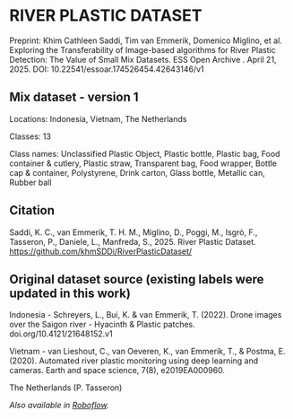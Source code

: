 # RIVER PLASTIC DATASET

Preprint: Khim Cathleen Saddi, Tim van Emmerik, Domenico Miglino, et al. Exploring the Transferability of Image-based algorithms for River Plastic Detection: The Value of Small Mix Datasets. ESS Open Archive . April 21, 2025.
DOI: 10.22541/essoar.174526454.42643146/v1

## Mix dataset - version 1

Locations: Indonesia, Vietnam, The Netherlands

Classes: 13

Class names: Unclassified Plastic Object, Plastic bottle, Plastic bag, Food container & cutlery, Plastic straw, Transparent bag, Food wrapper, Bottle cap & container, Polystyrene, Drink carton, Glass bottle, Metallic can, Rubber ball


## Citation

Saddi, K. C., van Emmerik, T. H. M., Miglino, D., Poggi, M., Isgrò, F., Tasseron, P., Daniele, L., Manfreda, S., 2025. River Plastic Dataset. https://github.com/khmSDDi/RiverPlasticDataset/


## Original dataset source (existing labels were updated in this work)

Indonesia - Schreyers, L., Bui, K. & van Emmerik, T. (2022). Drone images over the Saigon river - Hyacinth & Plastic patches. doi.org/10.4121/21648152.v1

Vietnam - van Lieshout, C., van Oeveren, K., van Emmerik, T., & Postma, E. (2020). Automated river plastic monitoring using deep learning and cameras. Earth and space science, 7(8), e2019EA000960.

The Netherlands (P. Tasseron)


*Also available in [Roboflow](https://universe.roboflow.com/khm-cer5v/merge-g7mkp).*
